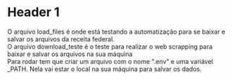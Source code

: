# Header 1
O arquivo load_files é onde está testando a automatização para se baixar e salvar os arquivos da receita federal.\
O arquivo download_teste é o teste para realizar o web scrapping para baixar e salvar os arquivos na sua máquina\
Para rodar tem que criar um arquivo com o nome ".env" e uma variável _PATH. Nela vai estar o local na sua máquina para salvar os dados.
